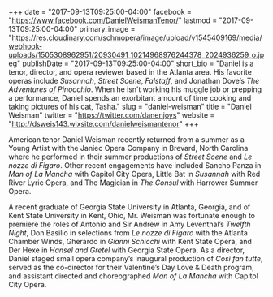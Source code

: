 +++
date = "2017-09-13T09:25:00-04:00"
facebook = "https://www.facebook.com/DanielWeismanTenor/"
lastmod = "2017-09-13T09:25:00-04:00"
primary_image = "https://res.cloudinary.com/schmopera/image/upload/v1545409169/media/webhook-uploads/1505308962951/20930491_10214968976244378_2024936259_o.jpeg"
publishDate = "2017-09-13T09:25:00-04:00"
short_bio = "Daniel is a tenor, director, and opera reviewer based in the Atlanta area. His favorite operas include *Susannah*, *Street Scene*, *Falstaff*, and Jonathan Dove’s *The Adventures of Pinocchio*. When he isn’t working his muggle job or prepping a performance, Daniel spends an exorbitant amount of time cooking and taking pictures of his cat, Tasha."
slug = "daniel-weisman"
title = "Daniel Weisman"
twitter = "https://twitter.com/danenjoys"
website = "http://dsweis143.wixsite.com/danielweismantenor"
+++

American tenor Daniel Weisman recently returned from a summer as a Young Artist with the Janiec Opera Company in Brevard, North Carolina where he performed in their summer productions of *Street Scene* and *Le nozze di Figaro*. Other recent engagements have included Sancho Panza in *Man of La Mancha* with Capitol City Opera, Little Bat in *Susannah* with Red River Lyric Opera, and The Magician in *The Consul* with Harrower Summer Opera. 

A recent graduate of Georgia State University in Atlanta, Georgia, and of Kent State University in Kent, Ohio, Mr. Weisman was fortunate enough to premiere the roles of Antonio and Sir Andrew in Amy Leventhal’s *Twelfth Night*, Don Basilio in selections from *Le nozze di Figaro* with the Atlanta Chamber Winds, Gherardo in *Gianni Schicchi* with Kent State Opera, and Der Hexe in *Hansel and Gretel* with Georgia State Opera. As a director, Daniel staged small opera company’s inaugural production of *Così fan tutte*, served as the co-director for their Valentine’s Day Love & Death program, and assistant directed and choreographed *Man of La Mancha* with Capitol City Opera.
